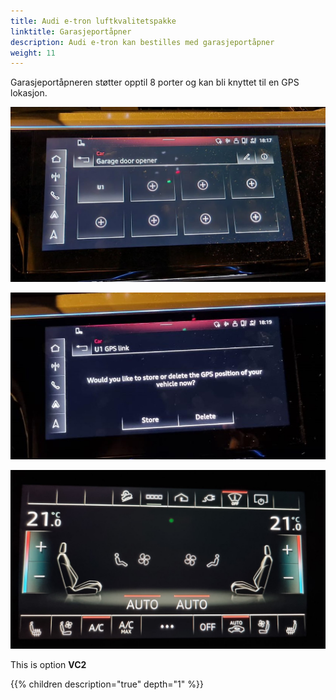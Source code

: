 ```yaml
---
title: Audi e-tron luftkvalitetspakke
linktitle: Garasjeportåpner
description: Audi e-tron kan bestilles med garasjeportåpner
weight: 11
---
```


Garasjeportåpneren støtter opptil 8  porter og kan bli knyttet til en GPS lokasjon.

![Opener](opener2.jpg "Du kan programmere opptil 8 porter.")

![Opener](opener1.jpg "Du kan lagre GPS lokasjon til portene slik den foreslår riktig basert på posisjon")

![Opener](opener3.jpg "Du kan aktivere garasjeportåpneren fra nedre MMI skjerm. Det er en egen snarvei")

This is option **VC2**

{{% children description="true" depth="1" %}}
